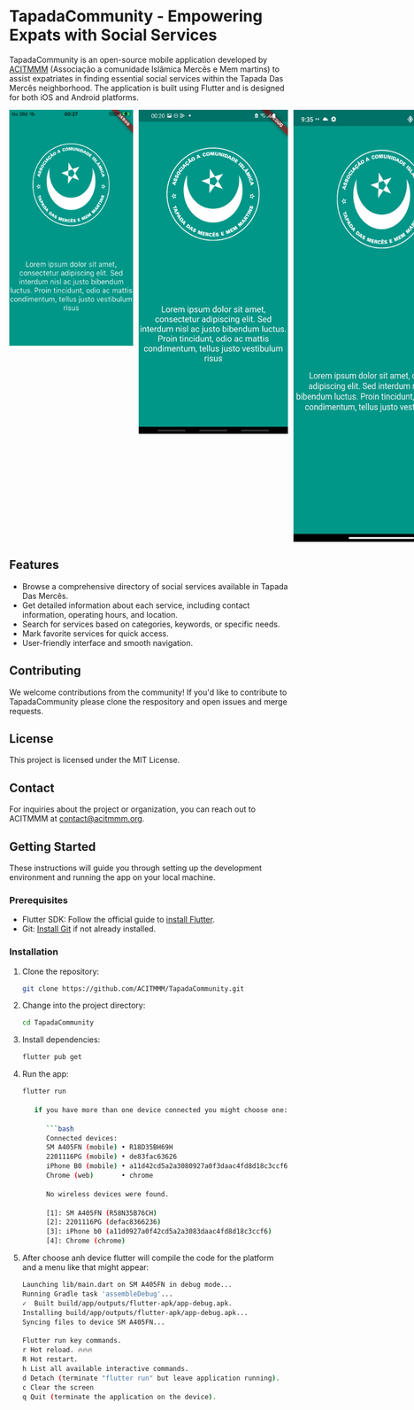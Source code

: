 # TapadaCommunity - Empowering Expats with Social Services

TapadaCommunity is an open-source mobile application developed by [ACITMMM](https://acitmmm.webnode.pt) (Associação a comunidade Islâmica Mercês e Mem martins) to assist expatriates in finding essential social services within the Tapada Das Mercês neighborhood. The application is built using Flutter and is designed for both iOS and Android platforms.

 
<div style="display: flex;">
   <img src="/screenshots/screenshot.png" alt="App Screenshots" width="224" height="426" style="flex: 1; margin-right: 10px;" >
   <img src="/screenshots/screenshot1.jpeg" alt="App Screenshots" width="270" height="585" style="flex: 1; margin-right: 10px;">
   <img src="/screenshots/screenshot2.jpeg" alt="App Screenshots" width="320" height="780" style="flex: 1; margin-right: 10px;">
</div>

## Features

- Browse a comprehensive directory of social services available in Tapada Das Mercês.
- Get detailed information about each service, including contact information, operating hours, and location.
- Search for services based on categories, keywords, or specific needs.
- Mark favorite services for quick access.
- User-friendly interface and smooth navigation.

## Contributing

We welcome contributions from the community! If you'd like to contribute to TapadaCommunity please clone the respository and open issues and merge requests.

## License

This project is licensed under the MIT License.

## Contact

For inquiries about the project or organization, you can reach out to ACITMMM at contact@acitmmm.org.

## Getting Started

These instructions will guide you through setting up the development environment and running the app on your local machine.

### Prerequisites

- Flutter SDK: Follow the official guide to [install Flutter](https://flutter.dev/docs/get-started/install).
- Git: [Install Git](https://git-scm.com/book/en/v2/Getting-Started-Installing-Git) if not already installed.

### Installation

1. Clone the repository:

   ```bash
   git clone https://github.com/ACITMMM/TapadaCommunity.git

2. Change into the project directory:
   ```bash
   cd TapadaCommunity
   
3. Install dependencies:
   ```bash
   flutter pub get
   
4. Run the app:
   ```bash
   flutter run

      if you have more than one device connected you might choose one:
      
         ```bash
         Connected devices:
         SM A405FN (mobile) • R18D35BH69H                              • android-arm64  • Android 11 (API 30)
         2201116PG (mobile) • de83fac63626                             • android-arm64  • Android 13 (API 33)
         iPhone B0 (mobile) • a11d42cd5a2a3080927a0f3daac4fd8d18c3ccf6 • ios            • iOS 15.7.8 19H364
         Chrome (web)       • chrome                                   • web-javascript • Google Chrome 116.0.5845.96
         
         No wireless devices were found.
         
         [1]: SM A405FN (R58N35B76CH)
         [2]: 2201116PG (defac8366236)
         [3]: iPhone b0 (a11d0927a0f42cd5a2a3083daac4fd8d18c3ccf6)
         [4]: Chrome (chrome)

5. After choose anh device flutter will compile the code for the platform and a menu like that might appear:

   ```bash
   Launching lib/main.dart on SM A405FN in debug mode...
   Running Gradle task 'assembleDebug'...                                146.9s
   ✓  Built build/app/outputs/flutter-apk/app-debug.apk.
   Installing build/app/outputs/flutter-apk/app-debug.apk...          18.4s
   Syncing files to device SM A405FN...                                4.2s
   
   Flutter run key commands.
   r Hot reload. 🔥🔥🔥
   R Hot restart.
   h List all available interactive commands.
   d Detach (terminate "flutter run" but leave application running).
   c Clear the screen
   q Quit (terminate the application on the device).

